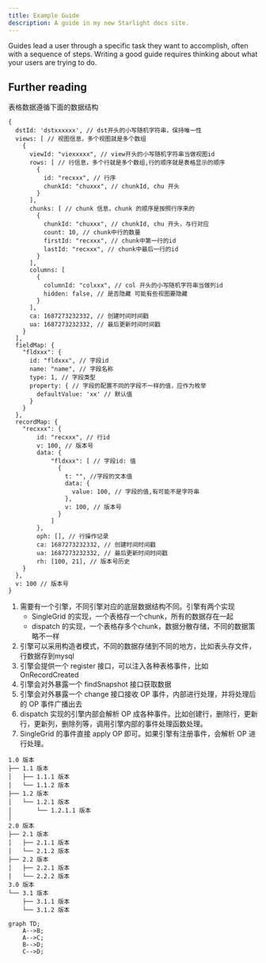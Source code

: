 ```yaml
---
title: Example Guide
description: A guide in my new Starlight docs site.
---
```


Guides lead a user through a specific task they want to accomplish, often with a sequence of steps.
Writing a good guide requires thinking about what your users are trying to do.

## Further reading

表格数据遵循下面的数据结构

```json5
{
  dstId: 'dstxxxxxx', // dst开头的小写随机字符串，保持唯一性
  views: [ // 视图信息，多个视图就是多个数组
    {
      viewId: "viexxxxx", // view开头的小写随机字符串当做视图id
      rows: [ // 行信息，多个行就是多个数组,行的顺序就是表格显示的顺序
        {
          id: "recxxx", // 行序
          chunkId: "chuxxx", // chunkId, chu 开头
        }
      ],
      chunks: [ // chunk 信息，chunk 的顺序是按照行序来的
        {
          chunkId: "chuxxx", // chunkId, chu 开头，与行对应
          count: 10, // chunk中行的数量
          firstId: "recxxx", // chunk中第一行的id
          lastId: "recxxx", // chunk中最后一行的id
        }
      ],
      columns: [
        {
          columnId: "colxxx", // col 开头的小写随机字符串当做列id
          hidden: false, // 是否隐藏 可能有些视图要隐藏
        }
      ],
      ca: 1687273232332, // 创建时间时间戳
      ua: 1687273232332, // 最后更新时间时间戳
    }
  ],
  fieldMap: {
    "fldxxx": {
      id: "fldxxx", // 字段id
      name: "name", // 字段名称
      type: 1, // 字段类型
      property: { // 字段的配置不同的字段不一样的值，应作为枚举
        defaultValue: 'xx' // 默认值
      }
    }
  },
  recordMap: {
    "recxxx": {
        id: "recxxx", // 行id
        v: 100, // 版本号
        data: {
            "fldxxx": [ // 字段id: 值
              {
                t: "", //字段的文本值
                data: {
                  value: 100, // 字段的值,有可能不是字符串
                },
                v: 100, // 版本号
              }
            ]
        },
        oph: [], // 行操作记录
        ca: 1687273232332, // 创建时间时间戳
        ua: 1687273232332, // 最后更新时间时间戳
        rh: [100, 21], // 版本号历史
    }
  },
  v: 100 // 版本号
}

```

1. 需要有一个引擎，不同引擎对应的底层数据结构不同。引擎有两个实现
    - SingleGrid 的实现，一个表格存一个chunk，所有的数据存在一起
    - dispatch 的实现，一个表格存多个chunk，数据分散存储，不同的数据策略不一样
2. 引擎可以采用构造者模式，不同的数据存储到不同的地方，比如表头存文件，行数据存到mysql
3. 引擎会提供一个 register 接口，可以注入各种表格事件，比如 OnRecordCreated
4. 引擎会对外暴露一个 findSnapshot 接口获取数据
5. 引擎会对外暴露一个 change 接口接收 OP 事件，内部进行处理，并将处理后的 OP 事件广播出去
6. dispatch 实现的引擎内部会解析 OP 成各种事件。比如创建行，删除行，更新行，更新列，删除列等，调用引擎内部的事件处理函数处理。
7. SingleGrid 的事件直接 apply OP 即可。如果引擎有注册事件，会解析 OP 进行处理。


```vbnet
1.0 版本
├── 1.1 版本
│   ├── 1.1.1 版本
│   └── 1.1.2 版本
├── 1.2 版本
│   └── 1.2.1 版本
│       └── 1.2.1.1 版本
│
2.0 版本
├── 2.1 版本
│   ├── 2.1.1 版本
│   └── 2.1.2 版本
├── 2.2 版本
│   ├── 2.2.1 版本
│   └── 2.2.2 版本
3.0 版本
└── 3.1 版本
    ├── 3.1.1 版本
    └── 3.1.2 版本
```

```mermaid
graph TD;
    A-->B;
    A-->C;
    B-->D;
    C-->D;
```
